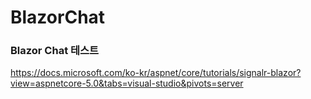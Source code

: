 # BlazorChat

### Blazor Chat 테스트 
https://docs.microsoft.com/ko-kr/aspnet/core/tutorials/signalr-blazor?view=aspnetcore-5.0&tabs=visual-studio&pivots=server


